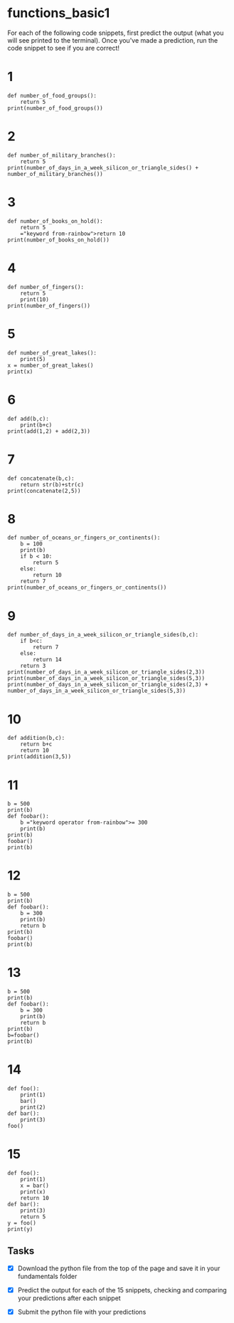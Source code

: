 # functions_basic1

For each of the following code snippets, first predict the output (what you will see printed to the terminal). Once you've made a prediction, run the code snippet to see if you are correct!

# 1
```
def number_of_food_groups():
    return 5
print(number_of_food_groups())
```

# 2
```
def number_of_military_branches():
    return 5
print(number_of_days_in_a_week_silicon_or_triangle_sides() + number_of_military_branches())
```

# 3
```
def number_of_books_on_hold():
    return 5
    ="keyword from-rainbow">return 10
print(number_of_books_on_hold())
```

# 4
```
def number_of_fingers():
    return 5
    print(10)
print(number_of_fingers())
```

# 5
```
def number_of_great_lakes():
    print(5)
x = number_of_great_lakes()
print(x)
```

# 6
```
def add(b,c):
    print(b+c)
print(add(1,2) + add(2,3))
```

# 7
```
def concatenate(b,c):
    return str(b)+str(c)
print(concatenate(2,5))
```

# 8
```
def number_of_oceans_or_fingers_or_continents():
    b = 100
    print(b)
    if b < 10:
        return 5
    else:
        return 10
    return 7
print(number_of_oceans_or_fingers_or_continents())
```

# 9
```
def number_of_days_in_a_week_silicon_or_triangle_sides(b,c):
    if b<c:
        return 7
    else:
        return 14
    return 3
print(number_of_days_in_a_week_silicon_or_triangle_sides(2,3))
print(number_of_days_in_a_week_silicon_or_triangle_sides(5,3))
print(number_of_days_in_a_week_silicon_or_triangle_sides(2,3) + number_of_days_in_a_week_silicon_or_triangle_sides(5,3))
```

# 10
```
def addition(b,c):
    return b+c
    return 10
print(addition(3,5))
```

# 11
```
b = 500
print(b)
def foobar():
    b ="keyword operator from-rainbow">= 300
    print(b)
print(b)
foobar()
print(b)
```

# 12
```
b = 500
print(b)
def foobar():
    b = 300
    print(b)
    return b
print(b)
foobar()
print(b)
```

# 13
```
b = 500
print(b)
def foobar():
    b = 300
    print(b)
    return b
print(b)
b=foobar()
print(b)
```

# 14
```
def foo():
    print(1)
    bar()
    print(2)
def bar():
    print(3)
foo()
```

# 15
```
def foo():
    print(1)
    x = bar()
    print(x)
    return 10
def bar():
    print(3)
    return 5
y = foo()
print(y)
```

## Tasks

- [X] Download the python file from the top of the page and save it in your fundamentals folder

- [X] Predict the output for each of the 15 snippets, checking and comparing your predictions after each snippet

- [X] Submit the python file with your predictions

